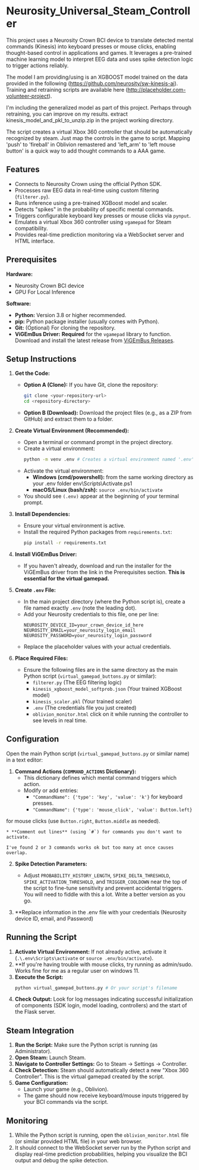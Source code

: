 # Neurosity_Universal_Steam_Controller
This project uses a Neurosity Crown BCI device to translate detected mental commands (Kinesis) into keyboard presses or mouse clicks, enabling thought-based control in applications and games. It leverages a pre-trained machine learning model to interpret EEG data and uses spike detection logic to trigger actions reliably. 

The model I am providing/using is an XGBOOST model trained on the data provided in the following (https://github.com/neurosity/sw-kinesis-ai). Training and retraining scripts are available here (http://placeholder.com-volunteer-project).

I'm including the generalized model as part of this project. Perhaps through retraining, you can improve on my results. extract kinesis_model_and_pkl_to_unzip.zip in the project working directory.

The script creates a virtual Xbox 360 controller that should be automatically recognized by steam. Just map the controls in the game to script. Mapping 'push' to 'fireball' in Oblivion remastered and 'left_arm' to 'left mouse button' is a quick way to add thought commands to a AAA game. 

## Features

* Connects to Neurosity Crown using the official Python SDK.
* Processes raw EEG data in real-time using custom filtering (`filterer.py`).
* Runs inference using a pre-trained XGBoost model and scaler.
* Detects "spikes" in the probability of specific mental commands.
* Triggers configurable keyboard key presses or mouse clicks via `pynput`.
* Emulates a virtual Xbox 360 controller using `vgamepad` for Steam compatibility.
* Provides real-time prediction monitoring via a WebSocket server and HTML interface.

## Prerequisites

**Hardware:**

* Neurosity Crown BCI device
* GPU For Local Inference

**Software:**

* **Python:** Version 3.8 or higher recommended.
* **pip:** Python package installer (usually comes with Python).
* **Git:** (Optional) For cloning the repository.
* **ViGEmBus Driver:** **Required** for the `vgamepad` library to function. Download and install the latest release from [ViGEmBus Releases](https://github.com/ViGEm/ViGEmBus/releases).

## Setup Instructions

1.  **Get the Code:**
    * **Option A (Clone):** If you have Git, clone the repository:
        ```bash
        git clone <your-repository-url>
        cd <repository-directory>
        ```
    * **Option B (Download):** Download the project files (e.g., as a ZIP from GitHub) and extract them to a folder.

2.  **Create Virtual Environment (Recommended):**
    * Open a terminal or command prompt in the project directory.
    * Create a virtual environment:
        ```bash
        python -m venv .env # Creates a virtual environment named '.env'
        ```
    * Activate the virtual environment:
        * **Windows (cmd/powershell):** from the same working directory as your .env folder 
        env\Scripts\Activate.ps1
        * **macOS/Linux (bash/zsh):** `source .env/bin/activate`
    * You should see `(.env)` appear at the beginning of your terminal prompt.

3.  **Install Dependencies:**
    * Ensure your virtual environment is active.
    * Install the required Python packages from `requirements.txt`:
        ```bash
        pip install -r requirements.txt
        ```

4.  **Install ViGEmBus Driver:**
    * If you haven't already, download and run the installer for the ViGEmBus driver from the link in the Prerequisites section. **This is essential for the virtual gamepad.**

5.  **Create `.env` File:**
    * In the main project directory (where the Python script is), create a file named exactly `.env` (note the leading dot).
    * Add your Neurosity credentials to this file, one per line:
        ```dotenv
        NEUROSITY_DEVICE_ID=your_crown_device_id_here
        NEUROSITY_EMAIL=your_neurosity_login_email
        NEUROSITY_PASSWORD=your_neurosity_login_password
        ```
    * Replace the placeholder values with your actual credentials.

6.  **Place Required Files:**
    * Ensure the following files are in the same directory as the main Python script (`virtual_gamepad_buttons.py` or similar):
        * `filterer.py` (The EEG filtering logic)
        * `kinesis_xgboost_model_softprob.json` (Your trained XGBoost model)
        * `kinesis_scaler.pkl` (Your trained scaler)
        * `.env` (The credentials file you just created)
        * `oblivion_monitor.html` click on it while running the controller to see levels in real time.

## Configuration

Open the main Python script (`virtual_gamepad_buttons.py` or similar name) in a text editor:

1.  **Command Actions (`COMMAND_ACTIONS` Dictionary):**
    * This dictionary defines which mental command triggers which action.
    * Modify or add entries:
        * `"CommandName": {'type': 'key', 'value': 'k'}` for keyboard presses.
        * `"CommandName": {'type': 'mouse_click', 'value': Button.left}` 

for mouse clicks (use `Button.right`, `Button.middle` as needed). 

    * **Comment out lines** (using `#`) for commands you don't want to activate.

    I've found 2 or 3 commands works ok but too many at once causes overlap.


2.  **Spike Detection Parameters:**
    * Adjust `PROBABILITY_HISTORY_LENGTH`, `SPIKE_DELTA_THRESHOLD`, `SPIKE_ACTIVATION_THRESHOLD`, and `TRIGGER_COOLDOWN` near the top of the script to fine-tune sensitivity and prevent accidental triggers. You will need to fiddle with this a lot. Write a better version as you go. 

3. **Replace information in the .env file with your credentials (Neurosity device ID, email, and Password)

## Running the Script

1.  **Activate Virtual Environment:** If not already active, activate it (`.\.env\Scripts\activate` or `source .env/bin/activate`).
2.  **If you're having trouble with mouse clicks, try running as admin/sudo. Works fine for me as a regular user on windows 11.
3.  **Execute the Script:**
    ```bash
    python virtual_gamepad_buttons.py # Or your script's filename
    ```
4.  **Check Output:** Look for log messages indicating successful initialization of components (SDK login, model loading, controllers) and the start of the Flask server.

## Steam Integration

1.  **Run the Script:** Make sure the Python script is running (as Administrator).
2.  **Open Steam:** Launch Steam.
3.  **Navigate to Controller Settings:** Go to Steam -> Settings -> Controller.
4.  **Check Detection:** Steam should automatically detect a new "Xbox 360 Controller". This is the virtual gamepad created by the script.
5.  **Game Configuration:**
    * Launch your game (e.g., Oblivion).
    * The game should now receive keyboard/mouse inputs triggered by your BCI commands via the script.
    
    

## Monitoring 

1.  While the Python script is running, open the `oblivion_monitor.html` file (or similar provided HTML file) in your web browser.
2.  It should connect to the WebSocket server run by the Python script and display real-time prediction probabilities, helping you visualize the BCI output and debug the spike detection.

